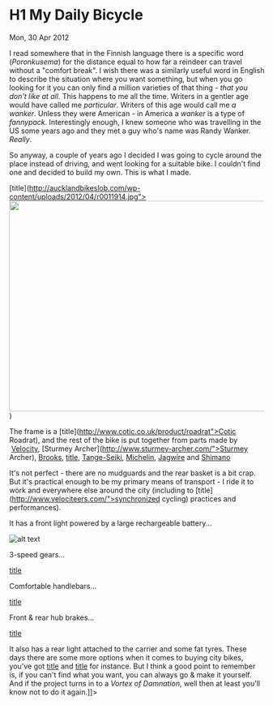 # H1 My Daily Bicycle
Mon, 30 Apr 2012
		
I read somewhere that in the Finnish language there is a specific word (*Poronkusema*) for the distance equal to how far a reindeer can travel without a "comfort break". I wish there was a similarly useful word in English to describe the situation where you want something, but when you go looking for it you can only find a million varieties of that thing - *that you don't like at all*. This happens to me all the time. Writers in a gentler age would have called me *particular*. Writers of this age would call me *a* *wanker*. Unless they were American - in America a *wanker* is a type of *fannypack*. Interestingly enough, I knew someone who was travelling in the US some years ago and they met a guy who's name was Randy Wanker. *Really*.

So anyway, a couple of years ago I decided I was going to cycle around the place instead of driving, and went looking for a suitable bike. I couldn't find one and decided to build my own. This is what I made.

[title](http://aucklandbikeslob.com/wp-content/uploads/2012/04/r0011914.jpg"><img class="alignnone size-full wp-image-9" title="Roadrat in The Domain" src="http://aucklandbikeslob.com/wp-content/uploads/2012/04/r0011914.jpg" alt="" width="529" height="415" />)

The frame is a [title](http://www.cotic.co.uk/product/roadrat">Cotic Roadrat), and the rest of the bike is put together from parts made by  [Velocity](http://www.velocitywheels.com/">Velocity), [Sturmey Archer](http://www.sturmey-archer.com/">Sturmey Archer), [Brooks](http://www.brooksengland.com/">Brooks), [title](http://www.sapim.be/">Sapim), [Tange-Seiki](http://www.tangeseiki.com/">Tange-Seiki), [Michelin](http://www.michelinbicycletire.com/michelinbicycle/">Michelin), [Jagwire](http://www.jagwireusa.com/">Jagwire) and [Shimano](http://www.shimano.com/">Shimano)

It's not perfect - there are no mudguards and the rear basket is a bit crap. But it's practical enough to be my primary means of transport - I ride it to work and everywhere else around the city (including to [title](http://www.velociteers.com/">synchronized cycling) practices and performances).

It has a front light powered by a large rechargeable battery...

![alt text](http://aucklandbikeslob.com/wp-content/uploads/2012/04/r0012133.jpg)

3-speed gears...

[title](http://aucklandbikeslob.com/wp-content/uploads/2012/05/r0012135.jpg)

Comfortable handlebars...

[title](http://aucklandbikeslob.com/wp-content/uploads/2012/04/r0012136.jpg)

Front & rear hub brakes...

[title](http://aucklandbikeslob.com/wp-content/uploads/2012/04/r0012131.jpg)

It also has a rear light attached to the carrier and some fat tyres. These days there are some more options when it comes to buying city bikes, you've got [title](http://www.velo-ideale.com/">Velo-Ideale) and [title](http://rode.co.nz/">Rode) for instance. But I think a good point to remember is, if you can't find what you want, you can always go & make it yourself. And if the project turns in to a *Vortex of Damnation*, well then at least you'll know not to do it again.]]>